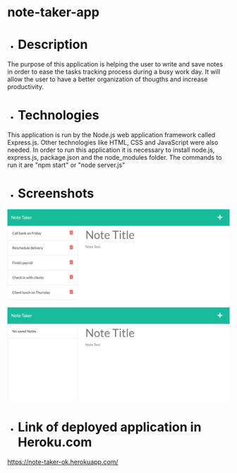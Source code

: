 # note-taker-app

- # Description

The purpose of this application is helping the user to write and save notes in order to ease the tasks tracking process during a busy work day. It will allow the user to have a better organization of thougths and increase productivity.

- # Technologies

This application is run by the Node.js web application framework called Express.js. Other technologies like HTML, CSS and JavaScript were also needed.
In order to run this application it is necessary to install node.js, express.js, package.json and the node_modules folder. The commands to run it are "npm start" or "node server.js"

- # Screenshots

![screnshot1.png](https://github.com/DinaLo44/note-taker-app/blob/main/screenshots/screenshot1.png)

![screenshot2.png](https://github.com/DinaLo44/note-taker-app/blob/main/screenshots/screenshot2.png)

- # Link of deployed application in Heroku.com

https://note-taker-ok.herokuapp.com/







